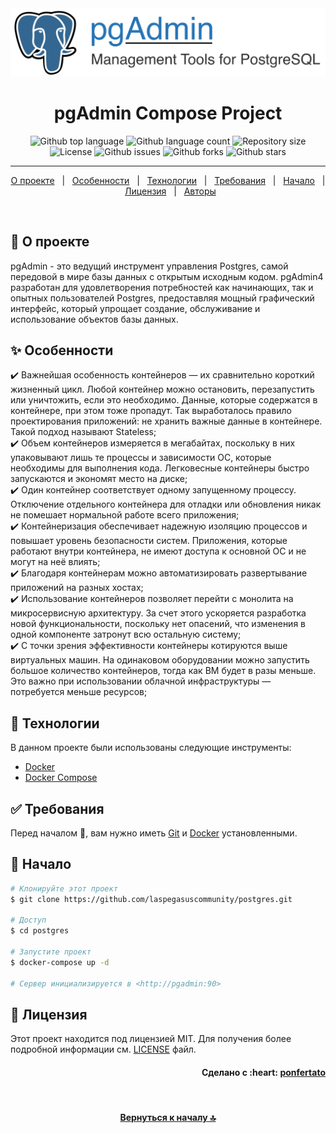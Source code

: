 <div align="center" id="top"> 
  <img src="./.github/app.svg" alt="pgAdmin Logo" />
</div>

<h1 align="center">pgAdmin Compose Project</h1>

<p align="center">
  <img alt="Github top language" src="https://img.shields.io/github/languages/top/laspegasuscommunity/pgadmin?color=56BEB8">
  <img alt="Github language count" src="https://img.shields.io/github/languages/count/laspegasuscommunity/pgadmin?color=56BEB8">
  <img alt="Repository size" src="https://img.shields.io/github/repo-size/laspegasuscommunity/pgadmin?color=56BEB8">
  <img alt="License" src="https://img.shields.io/github/license/laspegasuscommunity/pgadmin?color=56BEB8">
  <img alt="Github issues" src="https://img.shields.io/github/issues/laspegasuscommunity/pgadmin?color=56BEB8" />
  <img alt="Github forks" src="https://img.shields.io/github/forks/laspegasuscommunity/pgadmin?color=56BEB8" />
  <img alt="Github stars" src="https://img.shields.io/github/stars/laspegasuscommunity/pgadmin?color=56BEB8" />
</p>

<hr>

<p align="center">
  <a href="#dart-о-проекте">О проекте</a> &#xa0; | &#xa0;
  <a href="#sparkles-особенности">Особенности</a> &#xa0; | &#xa0;
  <a href="#rocket-технологии">Технологии</a> &#xa0; | &#xa0;
  <a href="#white_check_mark-требования">Требования</a> &#xa0; | &#xa0;
  <a href="#checkered_flag-начало">Начало</a> &#xa0; | &#xa0;
  <a href="#memo-лицензия">Лицензия</a> &#xa0; | &#xa0;
  <a href="https://github.com/orgs/laspegasuscommunity/people" target="_blank">Авторы</a>
</p>

<br>

## :dart: О проекте ##

pgAdmin - это ведущий инструмент управления Postgres, самой передовой в мире базы данных с открытым исходным кодом. pgAdmin4 разработан для удовлетворения потребностей как начинающих, так и опытных пользователей Postgres, предоставляя мощный графический интерфейс, который упрощает создание, обслуживание и использование объектов базы данных.

## :sparkles: Особенности ##

:heavy_check_mark: Важнейшая особенность контейнеров — их сравнительно короткий жизненный цикл. Любой контейнер можно остановить, перезапустить или уничтожить, если это необходимо. Данные, которые содержатся в контейнере, при этом тоже пропадут. Так выработалось правило проектирования приложений: не хранить важные данные в контейнере. Такой подход называют Stateless;\
:heavy_check_mark: Объем контейнеров измеряется в мегабайтах, поскольку в них упаковывают лишь те процессы и зависимости ОС, которые необходимы для выполнения кода. Легковесные контейнеры быстро запускаются и экономят место на диске;\
:heavy_check_mark: Один контейнер соответствует одному запущенному процессу. Отключение отдельного контейнера для отладки или обновления никак не помешает нормальной работе всего приложения;\
:heavy_check_mark: Контейнеризация обеспечивает надежную изоляцию процессов и повышает уровень безопасности систем. Приложения, которые работают внутри контейнера, не имеют доступа к основной ОС и не могут на неё влиять;\
:heavy_check_mark: Благодаря контейнерам можно автоматизировать развертывание приложений на разных хостах;\
:heavy_check_mark: Использование контейнеров позволяет перейти с монолита на микросервисную архитектуру. За счет этого ускоряется разработка новой функциональности, поскольку нет опасений, что изменения в одной компоненте затронут всю остальную систему;\
:heavy_check_mark: С точки зрения эффективности контейнеры котируются выше виртуальных машин. На одинаковом оборудовании можно запустить большое количество контейнеров, тогда как ВМ будет в разы меньше. Это важно при использовании облачной инфраструктуры — потребуется меньше ресурсов;

## :rocket: Технологии ##

В данном проекте были использованы следующие инструменты:

- [Docker](https://www.docker.com/)
- [Docker Compose](https://docs.docker.com/compose/)

## :white_check_mark: Требования ##

Перед началом :checkered_flag:, вам нужно иметь [Git](https://git-scm.com) и [Docker](https://www.docker.com/) установленными.

## :checkered_flag: Начало ##

```bash
# Клонируйте этот проект
$ git clone https://github.com/laspegasuscommunity/postgres.git

# Доступ
$ cd postgres

# Запустите проект
$ docker-compose up -d

# Сервер инициализируется в <http://pgadmin:90>
```

## :memo: Лицензия ##

Этот проект находится под лицензией MIT. Для получения более подробной информации см. [LICENSE](LICENSE) файл.

<h4 align="right"> 
	Сделано с :heart: <a href="https://github.com/orgs/laspegasuscommunity/people/ponfertato" target="_blank">ponfertato</a>
</h4> 

&#xa0;

<h4 align="center"> 
	<a href="#top">Вернуться к началу 🔝</a>
</h4> 
